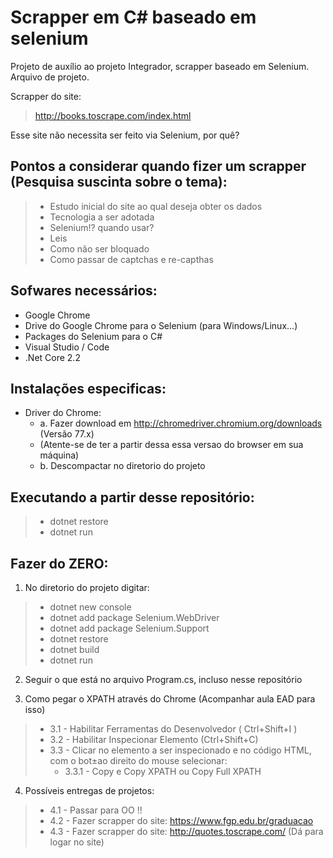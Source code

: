 # Scrapper em C# baseado em selenium

Projeto de auxílio ao projeto Integrador, scrapper baseado em Selenium.
Arquivo de projeto.

Scrapper do site:
> http://books.toscrape.com/index.html

Esse site não necessita ser feito via Selenium, por quê?

## Pontos a considerar quando fizer um scrapper (Pesquisa suscinta sobre o tema):
> - Estudo inicial do site ao qual deseja obter os dados
> - Tecnologia a ser adotada
> - Selenium!? quando usar? 
> - Leis 
> - Como não ser bloquado
> - Como passar de captchas e re-capthas

## Sofwares necessários:
- Google Chrome
- Drive do Google Chrome para o Selenium (para Windows/Linux...)
- Packages do Selenium para o C#
- Visual Studio / Code
- .Net Core 2.2

## Instalações especificas:
- Driver do Chrome:
    - a. Fazer download em http://chromedriver.chromium.org/downloads (Versão 77.x)
    -    (Atente-se de ter a partir dessa essa versao do browser em sua máquina)
    - b. Descompactar no diretorio do projeto

## Executando a partir desse repositório:
> - dotnet restore
> - dotnet run

## Fazer do ZERO:

1. No diretorio do projeto digitar:
> - dotnet new console
> - dotnet add package Selenium.WebDriver 
> - dotnet add package Selenium.Support 
> - dotnet restore
> - dotnet build
> - dotnet run

2. Seguir o que está no arquivo Program.cs, incluso nesse repositório

3. Como pegar o XPATH através do Chrome (Acompanhar aula EAD para isso)
> - 3.1 - Habilitar Ferramentas do Desenvolvedor ( Ctrl+Shift+I )
> - 3.2 - Habilitar Inspecionar Elemento (Ctrl+Shift+C)
> - 3.3 - Clicar no elemento a ser inspecionado e no código HTML, com o bot±ao direito do mouse selecionar:
>   - 3.3.1 - Copy e Copy XPATH ou Copy Full XPATH 

4. Possíveis entregas de projetos:
> - 4.1 - Passar para OO !!
> - 4.2 - Fazer scrapper do site: https://www.fgp.edu.br/graduacao
> - 4.3 - Fazer scrapper do site: http://quotes.toscrape.com/ (Dá para logar no site)



